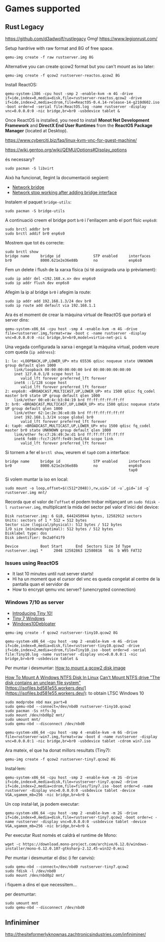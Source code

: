 # Games supported

## Rust Legacy

https://github.com/d3adwolf/rustlegacy
Omg! https://www.legionrust.com/

Setup hardrive with raw format and 8G of free space.

``` shell
qemu-img create -f raw rustserver.img 8G
```

Alternative you can create qcow2 format but you can't mount as iso later:

``` shell
qemu-img create -f qcow2 rustserver-reactos.qcow2 8G
```

Install ReactOS:

``` shell
qemu-system-i386 -cpu host -smp 2 -enable-kvm -m 4G -drive if=ide,index=0,media=disk,file=rustserver-reactos.qcow2 -drive if=ide,index=2,media=cdrom,file=ReactOS-0.4.14-release-14-g210d602.iso -boot order=d -serial file:ReactOS.log -name rustserver -display vnc=0.0.0.0:0 -nic bridge,br=br0 -usbdevice tablet &
```

Once ReactOS is installed, you need to install **Monot Net Development Framework** and **DirectX End User Runtimes** from the **ReactOS Package Manager** (located at Desktop).


https://www.cyberciti.biz/faq/linux-kvm-vnc-for-guest-machine/

https://wiki.gentoo.org/wiki/QEMU/Options#Display_options

és necessary?

``` shell
sudo pacman -S libvirt
```

Això ha funcionat, llegint la documentació següent:

* [Network bridge](https://wiki.archlinux.org/title/Network_bridge#No_networking_on_hosted_servers_after_bridge_configuration)
* [Network stop working after adding bridge interface](https://serverfault.com/questions/868189/network-stop-working-after-adding-bridge-interface)

Instalem el paquet `bridge-utils`:

``` shell
sudo pacman -S bridge-utils
```

A continuació creem el bridge port `br0` i l'enllaçem amb el port físic `enp6s0`:

``` shell
sudo brctl addbr br0
sudo brctl addif br0 enp6s0
```

Mostrem que tot és correcte:

``` shell
sudo brctl show
bridge name     bridge id               STP enabled     interfaces
br0             8000.621e2e36e88b       no              enp6s0
```

Fem un delete i flush de la xarxa física (si té assignada una ip prèviament):

``` shell
sudo ip addr del <192.168.x.x> dev enp6s0
sudo ip addr flush dev enp6s0
```

Afegim la ip al bridge `br0` i afegim la route:

``` shell
sudo ip addr add 192.168.1.3/24 dev br0
sudo ip route add default via 192.168.1.1
```

Ara és el moment de crear la màquina virtual de ReactOS que portarà el server dins:

``` shell
qemu-system-x86_64 -cpu host -smp 4 -enable-kvm -m 4G -drive file=rustserver.img,format=raw -boot c -name rustserver -display vnc=0.0.0.0:0 -nic bridge,br=br0,model=virtio-net-pci &
```

Una vegada configurada la xarxa i engegat la màquina virtual, podem veure com queda (`ip address`):

``` shell
1: lo: <LOOPBACK,UP,LOWER_UP> mtu 65536 qdisc noqueue state UNKNOWN group default qlen 1000
    link/loopback 00:00:00:00:00:00 brd 00:00:00:00:00:00
    inet 127.0.0.1/8 scope host lo
       valid_lft forever preferred_lft forever
    inet6 ::1/128 scope host
       valid_lft forever preferred_lft forever
2: enp6s0: <BROADCAST,MULTICAST,UP,LOWER_UP> mtu 1500 qdisc fq_codel master br0 state UP group default qlen 1000
    link/ether 00:e0:4c:b3:04:19 brd ff:ff:ff:ff:ff:ff
3: br0: <BROADCAST,MULTICAST,UP,LOWER_UP> mtu 1500 qdisc noqueue state UP group default qlen 1000
    link/ether 62:1e:2e:36:e8:8b brd ff:ff:ff:ff:ff:ff
    inet 192.168.1.3/24 scope global br0
       valid_lft forever preferred_lft forever
4: tap0: <BROADCAST,MULTICAST,UP,LOWER_UP> mtu 1500 qdisc fq_codel master br0 state UNKNOWN group default qlen 1000
    link/ether fe:c7:26:49:3e:d1 brd ff:ff:ff:ff:ff:ff
    inet6 fe80::fcc7:26ff:fe49:3ed1/64 scope link
       valid_lft forever preferred_lft forever
```

Si tornem a fer el `brctl show`, veurem el `tap0` com a interface:

``` shell
bridge name     bridge id               STP enabled     interfaces
br0             8000.621e2e36e88b       no              enp6s0
                                                        tap0
```

Si volem muntar la iso en local:

``` shell
sudo mount -o loop,offset=$((512*2048)),rw,uid=`id -u`,gid=`id -g` rustserver.img mnt/
```

Recorda que el valor de l'`offset` el podem trobar mitjançant un `sudo fdisk -l rustserver.img`, multiplicant la mida del sector pel valor d'inici del device:

``` shell
Disk rustserver.img: 6 GiB, 6442450944 bytes, 12582912 sectors
Units: sectors of 1 * 512 = 512 bytes
Sector size (logical/physical): 512 bytes / 512 bytes
I/O size (minimum/optimal): 512 bytes / 512 bytes
Disklabel type: dos
Disk identifier: 0x2a0f41f9

Device          Boot Start      End  Sectors Size Id Type
rustserver.img1 *     2048 12582863 12580816   6G  b W95 FAT32
```

### Issues using ReactOS

* It last 10 minutes until rust server starts!
* Hi ha un moment que el cursor del vnc es queda congelat al centre de la pantalla quan el servidor de
* How to encrypt qemu vnc server? (unencrypted connection)

### Windows 7/10 as server

* [Introducing Tiny 10!](https://www.reddit.com/r/windows/comments/ml538t/introducing_tiny_10/)
* [Tiny 7 Windows](https://archive.org/details/Tiny7)
* [Windows10Debloater](https://github.com/Sycnex/Windows10Debloater)

``` shell
qemu-img create -f qcow2 rustserver-tiny10.qcow2 8G
```

``` shell
qemu-system-x86_64 -cpu host -smp 2 -enable-kvm -m 4G -drive if=ide,index=0,media=disk,file=rustserver-tiny10.qcow2 -drive if=ide,index=2,media=cdrom,file=Tiny10.iso -boot order=d -serial file:Tiny10.log -name rustserver -display vnc=0.0.0.0:1 -nic bridge,br=br0 -usbdevice tablet &
```

Per muntar i desmuntar: [How to mount a qcow2 disk image](https://gist.github.com/shamil/62935d9b456a6f9877b5)

[How To Mount A Windows NTFS Disk In Linux](https://www.rootusers.com/how-to-mount-a-windows-ntfs-disk-in-linux/)
[Can't Mount NTFS drive "The disk contains an unclean file system"](https://askubuntu.com/questions/462381/cant-mount-ntfs-drive-the-disk-contains-an-unclean-file-system)
[https://isofiles.bd581e55.workers.dev/](https://isofiles.bd581e55.workers.dev/): to obtain LTSC Windows 10

``` shell
sudo modprobe nbd max_part=8
sudo qemu-nbd --connect=/dev/nbd0 rustserver-tiny10.qcow2
sudo pacman -Ss ntfs-3g
sudo mount /dev/nbd0p2 mnt/
sudo umount mnt/
sudo qemu-nbd --disconnect /dev/nbd0
```

``` shell
qemu-system-x86_64 -cpu host -smp 4 -enable-kvm -m 6G -drive file=rustserver-win7.img,format=raw -boot d -name rustserver -display vnc=0.0.0.0:1 -nic bridge,br=br0 -usbdevice tablet -cdrom win7.iso
```

Ara mateix, el que ha donat millors resultats (Tiny7):

``` shell
qemu-img create -f qcow2 rustserver-tiny7.qcow2 8G
```
Instal·lem:

``` shell
qemu-system-x86_64 -cpu host -smp 2 -enable-kvm -m 2G -drive if=ide,index=0,media=disk,file=rustserver-tiny7.qcow2 -drive if=ide,index=2,media=cdrom,file=files/Tiny7.iso -boot order=d -name rustserver -display vnc=0.0.0.0:0 -usbdevice tablet -device VGA,vgamem_mb=256 -nic bridge,br=br0 &
```

Un cop instal·lat, ja podem executar:

``` shell
qemu-system-x86_64 -cpu host -smp 2 -enable-kvm -m 2G -drive if=ide,index=0,media=disk,file=rustserver-tiny7.qcow2 -boot order=c -name rustserver -display vnc=0.0.0.0:0 -usbdevice tablet -device VGA,vgamem_mb=256 -nic bridge,br=br0 &
```

Per executar Rust només et caldrà el runtime de Mono:

``` shell
wget -c https://download.mono-project.com/archive/6.12.0/windows-installer/mono-6.12.0.107-gtksharp-2.12.45-win32-0.msi
```

Per muntar i desmuntar el disc (i fer canvis):

``` shell
sudo qemu-nbd --connect=/dev/nbd0 rustserver-tiny7.qcow2
sudo fdisk -l /dev/nbd0
sudo mount /dev/nbd0p2 mnt/
```

i fiquem a dins el que necessitem...

per desmuntar:

``` shell
sudo umount mnt
sudo qemu-nbd --disconnect /dev/nbd0
```


## Infiniminer

http://thesiteformerlyknownas.zachtronicsindustries.com/infiniminer/
